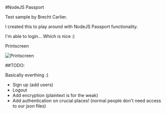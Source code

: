 #NodeJS Passport

Test sample by Brecht Carlier.

I created this to play around with NodeJS Passport functionality.

I'm able to login...
Which is nice :)

Printscreen

![Printscreen](http://i.imgur.com/MTyw8FD.png)


##TODO:

Basically everthing :)

- Sign up (add users)
- Logout
- Add encryption (plaintext is for the weak)
- Add authentication on crucial places! (normal people don't need access to our json files)

